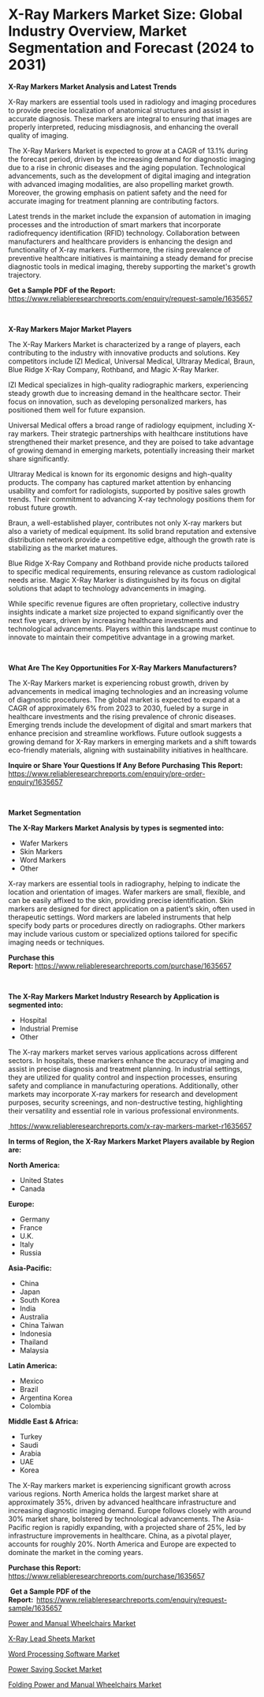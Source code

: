 <p><h1>X-Ray Markers Market Size: Global Industry Overview, Market Segmentation and Forecast (2024 to 2031)</h1></p><p><strong>X-Ray Markers Market Analysis and Latest Trends</strong></p>
<p><p>X-Ray markers are essential tools used in radiology and imaging procedures to provide precise localization of anatomical structures and assist in accurate diagnosis. These markers are integral to ensuring that images are properly interpreted, reducing misdiagnosis, and enhancing the overall quality of imaging.</p><p>The X-Ray Markers Market is expected to grow at a CAGR of 13.1% during the forecast period, driven by the increasing demand for diagnostic imaging due to a rise in chronic diseases and the aging population. Technological advancements, such as the development of digital imaging and integration with advanced imaging modalities, are also propelling market growth. Moreover, the growing emphasis on patient safety and the need for accurate imaging for treatment planning are contributing factors.</p><p>Latest trends in the market include the expansion of automation in imaging processes and the introduction of smart markers that incorporate radiofrequency identification (RFID) technology. Collaboration between manufacturers and healthcare providers is enhancing the design and functionality of X-ray markers. Furthermore, the rising prevalence of preventive healthcare initiatives is maintaining a steady demand for precise diagnostic tools in medical imaging, thereby supporting the market's growth trajectory.</p></p>
<p><strong>Get a Sample PDF of the Report:&nbsp;</strong> <a href="https://www.reliableresearchreports.com/enquiry/request-sample/1635657">https://www.reliableresearchreports.com/enquiry/request-sample/1635657</a></p>
<p>&nbsp;</p>
<p><strong>X-Ray Markers Major Market Players</strong></p>
<p><p>The X-Ray Markers Market is characterized by a range of players, each contributing to the industry with innovative products and solutions. Key competitors include IZI Medical, Universal Medical, Ultraray Medical, Braun, Blue Ridge X-Ray Company, Rothband, and Magic X-Ray Marker. </p><p>IZI Medical specializes in high-quality radiographic markers, experiencing steady growth due to increasing demand in the healthcare sector. Their focus on innovation, such as developing personalized markers, has positioned them well for future expansion. </p><p>Universal Medical offers a broad range of radiology equipment, including X-ray markers. Their strategic partnerships with healthcare institutions have strengthened their market presence, and they are poised to take advantage of growing demand in emerging markets, potentially increasing their market share significantly.</p><p>Ultraray Medical is known for its ergonomic designs and high-quality products. The company has captured market attention by enhancing usability and comfort for radiologists, supported by positive sales growth trends. Their commitment to advancing X-ray technology positions them for robust future growth.</p><p>Braun, a well-established player, contributes not only X-ray markers but also a variety of medical equipment. Its solid brand reputation and extensive distribution network provide a competitive edge, although the growth rate is stabilizing as the market matures.</p><p>Blue Ridge X-Ray Company and Rothband provide niche products tailored to specific medical requirements, ensuring relevance as custom radiological needs arise. Magic X-Ray Marker is distinguished by its focus on digital solutions that adapt to technology advancements in imaging.</p><p>While specific revenue figures are often proprietary, collective industry insights indicate a market size projected to expand significantly over the next five years, driven by increasing healthcare investments and technological advancements. Players within this landscape must continue to innovate to maintain their competitive advantage in a growing market.</p></p>
<p>&nbsp;</p>
<p><strong>What Are The Key Opportunities For X-Ray Markers Manufacturers?</strong></p>
<p><p>The X-Ray Markers market is experiencing robust growth, driven by advancements in medical imaging technologies and an increasing volume of diagnostic procedures. The global market is expected to expand at a CAGR of approximately 6% from 2023 to 2030, fueled by a surge in healthcare investments and the rising prevalence of chronic diseases. Emerging trends include the development of digital and smart markers that enhance precision and streamline workflows. Future outlook suggests a growing demand for X-Ray markers in emerging markets and a shift towards eco-friendly materials, aligning with sustainability initiatives in healthcare.</p></p>
<p><strong>Inquire or Share Your Questions If Any Before Purchasing This Report:</strong> <a href="https://www.reliableresearchreports.com/enquiry/pre-order-enquiry/1635657">https://www.reliableresearchreports.com/enquiry/pre-order-enquiry/1635657</a></p>
<p>&nbsp;</p>
<p><strong>Market Segmentation</strong></p>
<p><strong>The X-Ray Markers Market Analysis by types is segmented into:</strong></p>
<p><ul><li>Wafer Markers</li><li>Skin Markers</li><li>Word Markers</li><li>Other</li></ul></p>
<p><p>X-ray markers are essential tools in radiography, helping to indicate the location and orientation of images. Wafer markers are small, flexible, and can be easily affixed to the skin, providing precise identification. Skin markers are designed for direct application on a patient’s skin, often used in therapeutic settings. Word markers are labeled instruments that help specify body parts or procedures directly on radiographs. Other markers may include various custom or specialized options tailored for specific imaging needs or techniques.</p></p>
<p><strong>Purchase this Report:&nbsp;</strong><a href="https://www.reliableresearchreports.com/purchase/1635657">https://www.reliableresearchreports.com/purchase/1635657</a></p>
<p>&nbsp;</p>
<p><strong>The X-Ray Markers Market Industry Research by Application is segmented into:</strong></p>
<p><ul><li>Hospital</li><li>Industrial Premise</li><li>Other</li></ul></p>
<p><p>The X-ray markers market serves various applications across different sectors. In hospitals, these markers enhance the accuracy of imaging and assist in precise diagnosis and treatment planning. In industrial settings, they are utilized for quality control and inspection processes, ensuring safety and compliance in manufacturing operations. Additionally, other markets may incorporate X-ray markers for research and development purposes, security screenings, and non-destructive testing, highlighting their versatility and essential role in various professional environments.</p></p>
<p><a href="https://www.reliableresearchreports.com/x-ray-markers-market-r1635657">&nbsp;https://www.reliableresearchreports.com/x-ray-markers-market-r1635657</a></p>
<p><strong>In terms of Region, the X-Ray Markers Market Players available by Region are:</strong></p>
<p>
    <p> <strong> North America: </strong>
        <ul>
            <li>United States</li>
            <li>Canada</li>
        </ul>
        </p> 
    <p> <strong> Europe: </strong>
        <ul>
            <li>Germany</li>
            <li>France</li>
            <li>U.K.</li>
            <li>Italy</li>
            <li>Russia</li>
        </ul>
        </p> 
    <p> <strong> Asia-Pacific: </strong>
        <ul>
            <li>China</li>
            <li>Japan</li>
            <li>South Korea</li>
            <li>India</li>
            <li>Australia</li>
            <li>China Taiwan</li>
            <li>Indonesia</li>
            <li>Thailand</li>
            <li>Malaysia</li>
        </ul>
        </p> 
    <p> <strong> Latin America: </strong>
        <ul>
            <li>Mexico</li>
            <li>Brazil</li>
            <li>Argentina Korea</li>
            <li>Colombia</li>
        </ul>
        </p> 
    <p> <strong> Middle East & Africa: </strong>
        <ul>
            <li>Turkey</li>
            <li>Saudi</li>
            <li>Arabia</li>
            <li>UAE</li>
            <li>Korea</li>
        </ul>
    </p>
    </p>
<p><p>The X-Ray markers market is experiencing significant growth across various regions. North America holds the largest market share at approximately 35%, driven by advanced healthcare infrastructure and increasing diagnostic imaging demand. Europe follows closely with around 30% market share, bolstered by technological advancements. The Asia-Pacific region is rapidly expanding, with a projected share of 25%, led by infrastructure improvements in healthcare. China, as a pivotal player, accounts for roughly 20%. North America and Europe are expected to dominate the market in the coming years.</p></p>
<p><strong>Purchase this Report: </strong><a href="https://www.reliableresearchreports.com/purchase/1635657">https://www.reliableresearchreports.com/purchase/1635657</a></p>
<p>&nbsp;<strong>Get a Sample PDF of the Report:&nbsp;&nbsp;</strong><a href="https://www.reliableresearchreports.com/enquiry/request-sample/1635657">https://www.reliableresearchreports.com/enquiry/request-sample/1635657</a></p>
<p><strong></strong></p>
<p><p><a href="https://medium.com/@ayamsauke86_71091/strategic-roadmap-to-success-global-power-and-manual-wheelchairs-market-analysis-2024-2031-63fb95ecc03f?postPublishedType=repub">Power and Manual Wheelchairs Market</a></p><p><a href="https://github.com/juniordelafrance/Market-Research-Report-List-5/blob/main/x-ray-lead-sheets-market.md">X-Ray Lead Sheets Market</a></p><p><a href="https://www.linkedin.com/pulse/word-processing-software-market-size-share-competitive-landscape-rphxe?trackingId=0I26jqyGRzC%2FeFYeMxhtSQ%3D%3D">Word Processing Software Market</a></p><p><a href="https://issuu.com/reportprime-2/docs/power-saving-socket-market-size-203_cb55a3367997e7">Power Saving Socket Market</a></p><p><a href="https://medium.com/@krisnarada6677e/folding-power-and-manual-wheelchairs-market-overview-regional-outlook-and-competitive-strategies-45a4ee9264ca?postPublishedType=repub">Folding Power and Manual Wheelchairs Market</a></p></p>